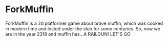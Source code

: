 # ForkMuffin

ForkMuffin is a 2d platformer game about brave muffin, which was cooked in modern time and losted under the slub for some centuries. So, now we are in the year 2318 and muffin has...A RAILGUN! 
LET'S GO